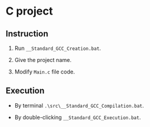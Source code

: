# C project

## Instruction

1. Run `__Standard_GCC_Creation.bat`.

2. Give the project name.

3. Modify `Main.c` file code.

## Execution

* By terminal `.\src\__Standard_GCC_Compilation.bat`.

* By double-clicking `__Standard_GCC_Execution.bat`.